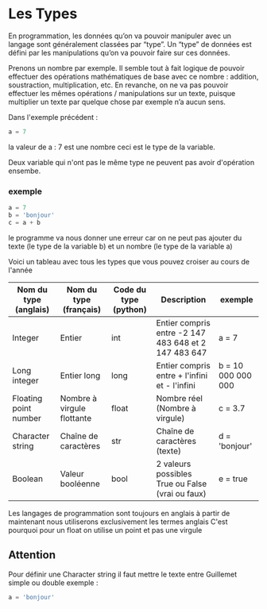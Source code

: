 # Les Types 

En programmation, les données qu’on va pouvoir manipuler avec un langage sont généralement classées par “type”.
Un “type” de données est défini par les manipulations qu’on va pouvoir faire sur ces données.

Prenons un nombre par exemple. Il semble tout à fait logique de pouvoir effectuer des opérations mathématiques de base avec ce nombre : addition, soustraction, multiplication, etc. En revanche, on ne va pas pouvoir effectuer les mêmes opérations / manipulations sur un texte, puisque multiplier un texte par quelque chose par exemple n’a aucun sens.

Dans l'exemple précédent :

````python
a = 7
````

la valeur de a : 7 est une nombre ceci est le type de la variable.

Deux variable qui n'ont pas le même type ne peuvent pas avoir d'opération ensembe.

### exemple 

````python
a = 7
b = 'bonjour'
c = a + b
````

le programme va nous donner une erreur car on ne peut pas ajouter du texte (le type de la variable b) et un nombre (le type de la variable a)

Voici un tableau avec tous les types que vous pouvez croiser au cours de l'année 

| Nom du type (anglais) | Nom du type (français) | Code du type (python) | Description | exemple |
| -- | -- | -- | -- | -- |
| Integer |  	Entier | int | Entier compris entre -2 147 483 648 et 2 147 483 647 | a = 7 |
| Long integer | Entier long | long | Entier compris entre + l'infini et - l'infini | b = 10 000 000 000 |
| Floating point number | Nombre à virgule flottante | float | Nombre réel (Nombre à virgule) | c = 3.7  |
| Character string | Chaîne de caractères | str | Chaîne de caractères (texte) | d = 'bonjour' |
| Boolean| Valeur booléenne | bool | 2 valeurs possibles True ou False (vrai ou faux) | e = true |

Les langages de programmation sont toujours en anglais à partir de maintenant nous utiliserons exclusivement les termes anglais
C'est pourquoi pour un float on utilise un point et pas une virgule 

## Attention 
Pour définir une Character string il faut mettre le texte entre Guillemet simple ou double 
exemple : 
````python
a = 'bonjour'
````





